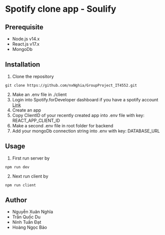 # Spotify clone app - Soulify
## Prerequisite
- Node.js v14.x
- React.js v17.x
- MongoDb
## Installation
1. Clone the repository
```
git clone https://github.com/nxNghia/GroupProject_IT4552.git
```
2. Make an .env file in ./client
3. Login into Spotify.forDeveloper dashboard if you have a spotify account [Link](https://developer.spotify.com/dashboard/login)
4. Create an app
5. Copy ClientID of your recently created app into .env file with key: REACT_APP_CLIENT_ID
6. Make a second .env file in root folder for backend
7. Add your mongoDb connection string into .env with key: DATABASE_URL
## Usage
1. First run server by
```
npm run dev
```
2. Next run client by
```
npm run client
```
## Author
- Nguyễn Xuân Nghĩa
- Trần Quốc Du
- Ninh Tuấn Đạt
- Hoàng Ngọc Bảo